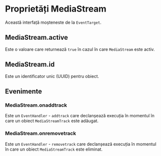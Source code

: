 # Proprietăți MediaStream

Această interfață moșteneste de la `EventTarget`.

## MediaStream.active

Este o valoare care returnează `true` în cazul în care `MediaStream` este activ.

## MediaStream.id

Este un identificator unic (UUID) pentru obiect.

## Evenimente

### MediaStream.onaddtrack

Este un `EventHandler` - `addtrack` care declanșează execuția în momentul în care un obiect `MediaStreamTrack` este adăugat.

### MediaStream.onremovetrack

Este un `EventHandler` - `removetrack` care declanșează execuția în momentul în care un obiect `MediaStreamTrack` este eliminat.
